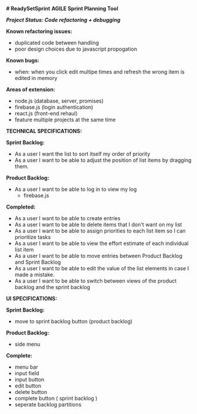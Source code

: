 __# ReadySetSprint__
**AGILE Sprint Planning Tool**

***Project Status: Code refactoring + debugging***


__Known refactoring issues:__
- duplicated code between handling
- poor design choices due to javascript propogation

__Known bugs:__
- when: when you click edit multipe times and refresh the wrong item is edited in memory

__Areas of extension:__
- node.js (database, server, promises)
- firebase.js (login authentication)
- react.js (front-end rehaul)
- feature multiple projects at the same time

__**TECHNICAL SPECIFICATIONS:**__

**Sprint Backlog:**
- As a user I want the list to sort itself my order of priority
- As a user I want to be able to adjust the position of list items by dragging them.

**Product Backlog:**
- As a user I want to be able to log in to view my log
    - firebase.js

**Completed:**
- As a user I want to be able to create entries
- As a user I want to be able to delete items that I don't want on my list
- As a user I want to be able to assign priorities to each list item so I can prioritize tasks
- As a user I want to be able to view the effort estimate of each individual list item
- As a user I want to be able to move entries between Product Backlog and Sprint Backlog
- As a user I want to be able to edit the value of the list elements in case I made a mistake.
- As a user I want to be able to switch between views of the product backlog and the sprint backlog

__**UI SPECIFICATIONS:**__

**Sprint Backlog:**

- move to sprint backlog button (product backlog)

**Product Backlog:**
- side menu


**Complete:**
- menu bar
- input field
- input button
- edit button
- delete button
- complete button ( sprint backlog )
- seperate backlog partitions



